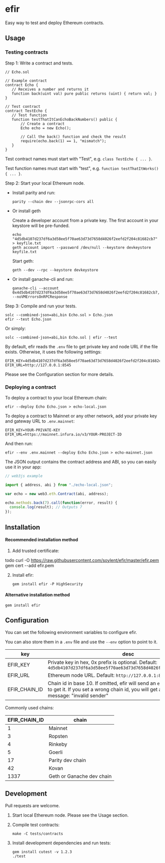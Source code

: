# efir

Easy way to test and deploy Ethereum contracts.

## Usage

### Testing contracts

Step 1: Write a contract and tests.

```solidity
// Echo.sol

// Example contract
contract Echo {
   // Receives a number and returns it
   function back(uint val) pure public returns (uint) { return val; }
}

// Test contract
contract TestEcho {
   // Test function
   function testThatItCanEchoBackNumbers() public {
       // Create a contract
       Echo echo = new Echo();

       // Call the back() function and check the result
       require(echo.back(1) == 1, "mismatch");
   }
}
```

Test contract names must start with "Test", e.g. `class TestEcho { ... }`.

Test function names must start with "test", e.g. `function testThatItWorks() { ... }`.

Step 2: Start your local Ethereum node.

* Install parity and run:

      parity --chain dev --jsonrpc-cors all

* Or install geth

  Create a developer account from a private key.
  The first account in your keystore will be pre-funded.

      echo "4d5db4107d237df6a3d58ee5f70ae63d73d7658d4026f2eefd2f204c81682cb7" > keyfile.txt
      geth account import --password /dev/null --keystore devkeystore keyfile.txt

  Start geth:

      geth --dev --rpc --keystore devkeystore

* Or install ganache-cli and run:

      ganache-cli --account 0x4d5db4107d237df6a3d58ee5f70ae63d73d7658d4026f2eefd2f204c81682cb7,100000000000000000000 --noVMErrorsOnRPCResponse

Step 3: Compile and run your tests.

    solc --combined-json=abi,bin Echo.sol > Echo.json
    efir --test Echo.json

Or simply:

    solc --combined-json=abi,bin Echo.sol | efir --test

By default, efir reads the `.env` file to get private key and node URL if the
file exists. Otherwise, it uses the following settings:

    EFIR_KEY=4d5db4107d237df6a3d58ee5f70ae63d73d7658d4026f2eefd2f204c81682cb7
    EFIR_URL=http://127.0.0.1:8545

Please see the Configuration section for more details.

### Deploying a contract

To deploy a contract to your local Ethereum chain:

    efir --deploy Echo Echo.json > echo-local.json

To deploy a contract to Mainnet or any other network, add your private key and
gateway URL to `.env.mainnet`:

    EFIR_KEY=YOUR-PRIVATE-KEY
    EFIR_URL=https://mainnet.infura.io/v3/YOUR-PROJECT-ID

And then run:

    efir --env .env.mainnet --deploy Echo Echo.json > echo-mainnet.json

The JSON output contains the contract address and ABI, so you can easily use it
in your app:

```js
// web3js example

import { address, abi } from "./echo-local.json";

var echo = new web3.eth.Contract(abi, address);

echo.methods.back(7).call(function(error, result) {
  console.log(result); // Outputs 7
});
```

## Installation

#### Recommended installation method

1. Add trusted certificate:

todo
       curl -O https://raw.githubusercontent.com/soylent/efir/master/efir.pem
       gem cert --add efir.pem

2. Install efir:

       gem install efir -P HighSecurity

#### Alternative installation method

    gem install efir

## Configuration

You can set the following environment variables to configure efir.

You can also store them in a `.env` file and use the `--env` option to point to
it.

| key | desc |
|---|---|
| EFIR_KEY | Private key in hex, 0x prefix is optional. Default: `4d5db4107d237df6a3d58ee5f70ae63d73d7658d4026f2eefd2f204c81682cb7` |
| EFIR_URL | Ethereum node URL. Default: `http://127.0.0.1:8545` |
| EFIR_CHAIN_ID | Chain id in base 10. If omitted, efir will send an `eth_chainId` request to get it. If you set a wrong chain id, you will get a misleading error message: "invalid sender" |

Commonly used chains:

| EFIR_CHAIN_ID | chain |
|---|---|
| 1 | Mainnet |
| 3 | Ropsten |
| 4 | Rinkeby |
| 5 | Goerli |
| 17 | Parity dev chain |
| 42 | Kovan |
| 1337 | Geth or Ganache dev chain |

## Development

Pull requests are welcome.

1. Start local Ethereum node. Please see the Usage section.

2. Compile test contracts:

       make -C tests/contracts

3. Install development dependencies and run tests:

       gem install cutest -v 1.2.3
       ./test
